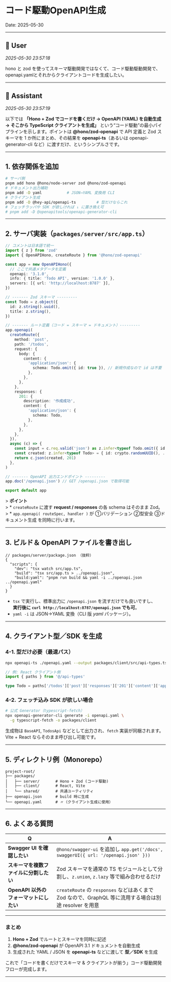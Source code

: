 # コード駆動OpenAPI生成

Date: 2025-05-30

---

## 👤 User
*2025-05-30 23:57:18*

hono と zod を使ってスキーマ駆動開発ではなくて、コード駆動駆動開発で、openapi.yamlとそれからクライアントコードを生成したい。

---

## 🤖 Assistant
*2025-05-30 23:57:19*

以下では **「Hono + Zod でコードを書くだけ → OpenAPI (YAML) を自動生成 → そこから TypeScript クライアントを生成」** という“コード駆動”の最小パイプラインを示します。ポイントは **@hono/zod-openapi** で API 定義と Zod スキーマを 1 か所にまとめ、その結果を **openapi-ts**（あるいは openapi-generator-cli など）に渡すだけ、というシンプルさです。  

---

## 1. 依存関係を追加

```bash
# サーバ側
pnpm add hono @hono/node-server zod @hono/zod-openapi
# ドキュメント出力補助
pnpm add -D yaml           # JSON→YAML 変換用 CLI
# クライアント生成
pnpm add -D @hey-api/openapi-ts         # 型だけならこれ
# フェッチラッパや SDK が欲しければ ↓ に置き換え可
# pnpm add -D @openapitools/openapi-generator-cli
```

---

## 2. サーバ実装（`packages/server/src/app.ts`）

```ts
// コメントは日本語で統一
import { z } from 'zod'
import { OpenAPIHono, createRoute } from '@hono/zod-openapi'

const app = new OpenAPIHono({
  // ここで共通メタデータを定義
  openapi: '3.1.0',
  info: { title: 'Todo API', version: '1.0.0' },
  servers: [{ url: 'http://localhost:8787' }],
})

// ------- Zod スキーマ ---------
const Todo = z.object({
  id: z.string().uuid(),
  title: z.string(),
})

// ------- ルート定義（コード = スキーマ = ドキュメント）---------
app.openapi(
  createRoute({
    method: 'post',
    path: '/todos',
    request: {
      body: {
        content: {
          'application/json': {
            schema: Todo.omit({ id: true }), // 新規作成なので id は不要
          },
        },
      },
    },
    responses: {
      201: {
        description: '作成成功',
        content: {
          'application/json': {
            schema: Todo,
          },
        },
      },
    },
  }),
  async (c) => {
    const input = c.req.valid('json') as z.infer<typeof Todo.omit({ id: true })>
    const created: z.infer<typeof Todo> = { id: crypto.randomUUID(), ...input }
    return c.json(created, 201)
  },
)

// ------- OpenAPI 出力エンドポイント ---------
app.doc('/openapi.json') // GET /openapi.json で取得可能

export default app
```

&gt; **ポイント**  
&gt; * `createRoute` に渡す **request / responses** の各 schema はそのまま Zod。  
&gt; * `app.openapi( routeSpec, handler )` が ①バリデーション ②型安全 ③ドキュメント生成 を同時に行います。  

---

## 3. ビルド＆ OpenAPI ファイルを書き出し

```jsonc
// packages/server/package.json （抜粋）
{
  "scripts": {
    "dev": "tsx watch src/app.ts",
    "build": "tsx src/app.ts > ../openapi.json",
    "build:yaml": "pnpm run build && yaml -i ../openapi.json ../openapi.yaml"
  }
}
```

* `tsx` で実行し、標準出力に `/openapi.json` を流すだけでも良いですし、  
  **実行後に `curl http://localhost:8787/openapi.json` でも可**。  
* `yaml -i` は JSON→YAML 変換（CLI 版 *yaml* パッケージ）。  

---

## 4. クライアント型／SDK を生成

### 4-1. 型だけ必要（最速パス）

```bash
npx openapi-ts ./openapi.yaml --output packages/client/src/api-types.ts
```

```ts
// 例: React クライアント側
import { paths } from '@/api-types'

type Todo = paths['/todos']['post']['responses']['201']['content']['application/json']
```

### 4-2. フェッチ込み SDK が欲しい場合

```bash
# 公式 Generator（typescript-fetch）
npx openapi-generator-cli generate -i openapi.yaml \
  -g typescript-fetch -o packages/client
```

生成物は `BaseAPI`, `TodosApi` などとして出力され、`fetch` 実装が同梱されます。  
Vite + React ならそのまま呼び出し可能です。

---

## 5. ディレクトリ例（Monorepo）

```
project-root/
├── packages/
│   ├── server/       # Hono + Zod (コード駆動)
│   ├── client/       # React, Vite
│   └── shared/       # 共通ユーティリティ
├── openapi.json      # build 時に生成
└── openapi.yaml      # 〃（クライアント生成に使用）
```

---

## 6. よくある質問

| Q | A |
|---|---|
| **Swagger UI を確認したい** | `@hono/swagger-ui` を追加し `app.get('/docs', swaggerUI({ url: '/openapi.json' }))` |
| **スキーマを複数ファイルに分割したい** | Zod スキーマを通常の TS モジュールとして分割し、`z.union`, `z.lazy` 等で組み合わせるだけ |
| **OpenAPI 以外のフォーマットにしたい** | `createRoute` の `responses` などはあくまで Zod なので、GraphQL 等に流用する場合は別途 resolver を用意 |

---

### まとめ

1. **Hono + Zod** でルートとスキーマを同時に記述  
2. **@hono/zod-openapi** が OpenAPI 3.1 ドキュメントを自動生成  
3. 生成された YAML / JSON を **openapi-ts** などに渡して **型／SDK** を生成  

これで「コードを書くだけでスキーマ & クライアントが揃う」コード駆動開発フローが完成します。

---
